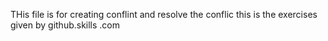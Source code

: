 THis file is for 
creating conflint and resolve the 
conflic this is the exercises given by github.skills .com
